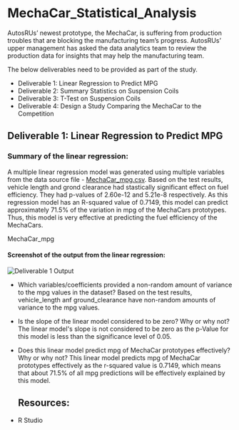 # MechaCar_Statistical_Analysis
AutosRUs’ newest prototype, the MechaCar, is suffering from production troubles that are blocking the manufacturing team’s progress. AutosRUs’ upper management has asked the data analytics team to review the production data for insights that may help the manufacturing team.

The below deliverables need to be provided as part of the study.
- Deliverable 1: Linear Regression to Predict MPG
- Deliverable 2: Summary Statistics on Suspension Coils
- Deliverable 3: T-Test on Suspension Coils
- Deliverable 4: Design a Study Comparing the MechaCar to the Competition

## Deliverable 1: Linear Regression to Predict MPG

### Summary of the linear regression:
A multiple linear regression model was generated using multiple variables from the data source file - [MechaCar_mpg.csv](https://github.com/Bhargavi-ng/bikesharing/blob/main/R_Analysis/MechaCar_mpg.csv). Based on the test results, vehicle length and grond clearance had stastically significant effect on fuel efficiency. They had p-values of 2.60e-12 and 5.21e-8 respectively. As this regression model has an R-squared value of 0.7149, this model can predict approximately 71.5% of the variation in mpg of the MechaCars prototypes. Thus, this model is very effective at predicting the fuel efficiency of the MechaCars. 

MechaCar_mpg
#### Screenshot of the output from the linear regression:
![Deliverable 1 Output](https://github.com/Bhargavi-ng/bikesharing/blob/main/Images/Deliverable1_R_Output.PNG)

- Which variables/coefficients provided a non-random amount of variance to the mpg values in the dataset?
  Based on the test results, vehicle_length anf ground_clearance have non-random amounts of variance to the mpg values.

- Is the slope of the linear model considered to be zero? Why or why not?
  The linear model's slope is not considered to be zero as the p-Value for this model is less than the significance level of 0.05.
 
- Does this linear model predict mpg of MechaCar prototypes effectively? Why or why not?
  This linear model predicts mpg of MechaCar prototypes effectively as the r-squared value is 0.7149, which means that about 71.5% of all mpg predictions will be effectively explained by this model.

  ## Resources:
- R Studio